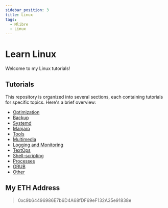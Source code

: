 ```yaml
---
sidebar_position: 3
title: Linux
tags:
  - Mlibre
  - Linux
---
```


# Learn Linux

Welcome to my Linux tutorials!

## Tutorials

This repository is organized into several sections, each containing tutorials for specific topics. Here's a brief overview:

* [Optimization](./optimization.md)
* [Backup](./backup.md)
* [Systemd](./systemd.md)
* [Manjaro](./manjaro.md)
* [Tools](./tools.md)
* [Multimedia](./game%20and%20graphic.md)
* [Logging and Monitoring](./logging-monitoring.md)
* [TextOps](./textOps.md)
* [Shell-scripting](./shell-scripting.md)
* [Processes](./processes.md)
* [GRUB](./grub.md)
* [Other](./other.md)

## My ETH Address

> 0xc9b64496986E7b6D4A68fDF69eF132A35e91838e
